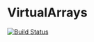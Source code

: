 # VirtualArrays

[![Build Status](https://travis-ci.org/samuel-massinon-invenia/VirtualArrays.jl.svg?branch=master)](https://travis-ci.org/samuel-massinon-invenia/VirtualArrays.jl)
